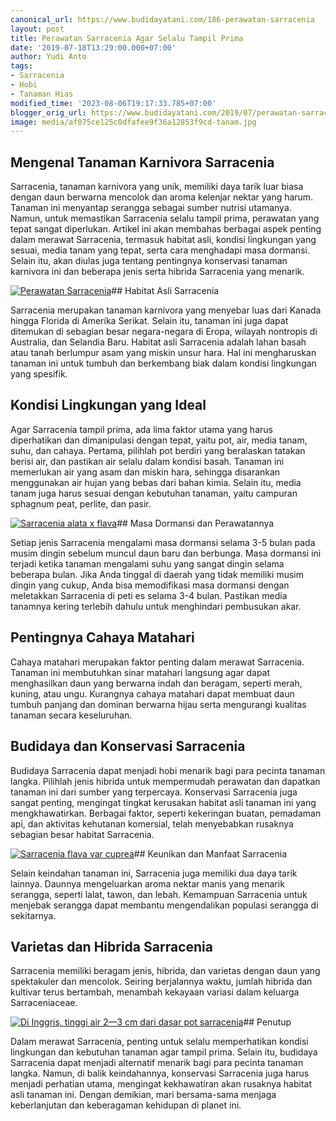 ```yaml
---
canonical_url: https://www.budidayatani.com/186-perawatan-sarracenia
layout: post
title: Perawatan Sarracenia Agar Selalu Tampil Prima
date: '2019-07-18T13:29:00.000+07:00'
author: Yudi Anto
tags:
- Sarracenia
- Hobi
- Tanaman Hias
modified_time: '2023-08-06T19:17:33.785+07:00'
blogger_orig_url: https://www.budidayatani.com/2019/07/perawatan-sarracenia-agar-selalu-tampil.html
image: media/af075ce125c0dfafee9f36a12853f9cd-tanam.jpg
---
```

## Mengenal Tanaman Karnivora Sarracenia

Sarracenia, tanaman karnivora yang unik, memiliki daya tarik luar biasa dengan daun berwarna mencolok dan aroma kelenjar nektar yang harum. Tanaman ini menyantap serangga sebagai sumber nutrisi utamanya. Namun, untuk memastikan Sarracenia selalu tampil prima, perawatan yang tepat sangat diperlukan. Artikel ini akan membahas berbagai aspek penting dalam merawat Sarracenia, termasuk habitat asli, kondisi lingkungan yang sesuai, media tanam yang tepat, serta cara menghadapi masa dormansi. Selain itu, akan diulas juga tentang pentingnya konservasi tanaman karnivora ini dan beberapa jenis serta hibrida Sarracenia yang menarik.

[![Perawatan Sarracenia](https://blogger.googleusercontent.com/img/b/R29vZ2xl/AVvXsEiwaAXDT3cIw6kNCPFU4Oym1qtXk2eK-6yJUz2JCkVOT_tC2yK5XP9ubM5XTXdPhCEB5APPU1_PM76zO4Eab8MSqWhqqBj1JRg0HMpufVRwWezsVFqz4xRnmnzlgYe32Mr-NZ8n5YGDd_QcWEUmNLvkVeqfX-_YWcwTtXiSiaRmHn1A8gf9uWo04GnuMSpG/w640-h360/tanam.jpg)](https://blogger.googleusercontent.com/img/b/R29vZ2xl/AVvXsEiwaAXDT3cIw6kNCPFU4Oym1qtXk2eK-6yJUz2JCkVOT_tC2yK5XP9ubM5XTXdPhCEB5APPU1_PM76zO4Eab8MSqWhqqBj1JRg0HMpufVRwWezsVFqz4xRnmnzlgYe32Mr-NZ8n5YGDd_QcWEUmNLvkVeqfX-_YWcwTtXiSiaRmHn1A8gf9uWo04GnuMSpG/s2133/tanam.jpg)## Habitat Asli Sarracenia

Sarracenia merupakan tanaman karnivora yang menyebar luas dari Kanada hingga Florida di Amerika Serikat. Selain itu, tanaman ini juga dapat ditemukan di sebagian besar negara-negara di Eropa, wilayah nontropis di Australia, dan Selandia Baru. Habitat asli Sarracenia adalah lahan basah atau tanah berlumpur asam yang miskin unsur hara. Hal ini mengharuskan tanaman ini untuk tumbuh dan berkembang biak dalam kondisi lingkungan yang spesifik.

## Kondisi Lingkungan yang Ideal

Agar Sarracenia tampil prima, ada lima faktor utama yang harus diperhatikan dan dimanipulasi dengan tepat, yaitu pot, air, media tanam, suhu, dan cahaya. Pertama, pilihlah pot berdiri yang beralaskan tatakan berisi air, dan pastikan air selalu dalam kondisi basah. Tanaman ini memerlukan air yang asam dan miskin hara, sehingga disarankan menggunakan air hujan yang bebas dari bahan kimia. Selain itu, media tanam juga harus sesuai dengan kebutuhan tanaman, yaitu campuran sphagnum peat, perlite, dan pasir.

[![Sarracenia alata x flava](https://blogger.googleusercontent.com/img/b/R29vZ2xl/AVvXsEgLnvcTRirOcVT90MONWF8wjetfNPjApAEMbbIzrflQqEuDsnmjmcqvA2Y83qbaFBMwu9iOiIGiwiFcwNCnxM1nLgXkkd-PCPZPlxZGmV-ZF8umfcXnbOEzsH5OcohoFRTIZivgJOLSGG0HO1BAFQUkwveAcsorOgkAsXgBkc7V9spIF78yZOyDTI5VQIJy/w534-h640/Sarracenia_500x600.jpg)](https://blogger.googleusercontent.com/img/b/R29vZ2xl/AVvXsEgLnvcTRirOcVT90MONWF8wjetfNPjApAEMbbIzrflQqEuDsnmjmcqvA2Y83qbaFBMwu9iOiIGiwiFcwNCnxM1nLgXkkd-PCPZPlxZGmV-ZF8umfcXnbOEzsH5OcohoFRTIZivgJOLSGG0HO1BAFQUkwveAcsorOgkAsXgBkc7V9spIF78yZOyDTI5VQIJy/s600/Sarracenia_500x600.jpg)## Masa Dormansi dan Perawatannya

Setiap jenis Sarracenia mengalami masa dormansi selama 3-5 bulan pada musim dingin sebelum muncul daun baru dan berbunga. Masa dormansi ini terjadi ketika tanaman mengalami suhu yang sangat dingin selama beberapa bulan. Jika Anda tinggal di daerah yang tidak memiliki musim dingin yang cukup, Anda bisa memodifikasi masa dormansi dengan meletakkan Sarracenia di peti es selama 3-4 bulan. Pastikan media tanamnya kering terlebih dahulu untuk menghindari pembusukan akar.

## Pentingnya Cahaya Matahari

Cahaya matahari merupakan faktor penting dalam merawat Sarracenia. Tanaman ini membutuhkan sinar matahari langsung agar dapat menghasilkan daun yang berwarna indah dan beragam, seperti merah, kuning, atau ungu. Kurangnya cahaya matahari dapat membuat daun tumbuh panjang dan dominan berwarna hijau serta mengurangi kualitas tanaman secara keseluruhan.

## Budidaya dan Konservasi Sarracenia

Budidaya Sarracenia dapat menjadi hobi menarik bagi para pecinta tanaman langka. Pilihlah jenis hibrida untuk mempermudah perawatan dan dapatkan tanaman ini dari sumber yang terpercaya. Konservasi Sarracenia juga sangat penting, mengingat tingkat kerusakan habitat asli tanaman ini yang mengkhawatirkan. Berbagai faktor, seperti kekeringan buatan, pemadaman api, dan aktivitas kehutanan komersial, telah menyebabkan rusaknya sebagian besar habitat Sarracenia.

[![Sarracenia flava var cuprea](https://blogger.googleusercontent.com/img/b/R29vZ2xl/AVvXsEjuWB3U4yn8lLgkFZdIIuG8yfEU52grDOqKcfJMfNR6wywhBrrqrVM6JOw_VYrNfjwf4utiQAJIMZ0BrzoaQ_LKTQsBxlmKneer-qCutMk6XpUNcza_vppT75_g8ZiC05N_M71aQs8gFLhpIe-yWk-lhYMkBtf4OV_kY916NXwT9oZEjsDPywnI1gLussQX/w420-h640/Sarracenia_394x600.jpg)](https://blogger.googleusercontent.com/img/b/R29vZ2xl/AVvXsEjuWB3U4yn8lLgkFZdIIuG8yfEU52grDOqKcfJMfNR6wywhBrrqrVM6JOw_VYrNfjwf4utiQAJIMZ0BrzoaQ_LKTQsBxlmKneer-qCutMk6XpUNcza_vppT75_g8ZiC05N_M71aQs8gFLhpIe-yWk-lhYMkBtf4OV_kY916NXwT9oZEjsDPywnI1gLussQX/s600/Sarracenia_394x600.jpg)## Keunikan dan Manfaat Sarracenia

Selain keindahan tanaman ini, Sarracenia juga memiliki dua daya tarik lainnya. Daunnya mengeluarkan aroma nektar manis yang menarik serangga, seperti lalat, tawon, dan lebah. Kemampuan Sarracenia untuk menjebak serangga dapat membantu mengendalikan populasi serangga di sekitarnya.

## Varietas dan Hibrida Sarracenia

Sarracenia memiliki beragam jenis, hibrida, dan varietas dengan daun yang spektakuler dan mencolok. Seiring berjalannya waktu, jumlah hibrida dan kultivar terus bertambah, menambah kekayaan variasi dalam keluarga Sarraceniaceae.

[![Di Inggris, tinggi air 2—3 cm dari dasar pot sarracenia](https://blogger.googleusercontent.com/img/b/R29vZ2xl/AVvXsEiMIxKjH3PnqT11SnGhi28zqR0fN6Lzp_DxoQ435VpEwrppBw2LPUf3Zw1jkhqPVeNIRGYRslmgmcR5ZGdtkApej1TA3mRHQMy_I_fZGRqYEkHDVPqiam-Mgf_aXv3PALlwQoybHiZGHsRG5znnDtmr1PRSL2ghfu-YKqOXMYUwgAuEhk3ZJTDU0dHJSRvj/w640-h432/Sarracenia_800x540.jpg)](https://blogger.googleusercontent.com/img/b/R29vZ2xl/AVvXsEiMIxKjH3PnqT11SnGhi28zqR0fN6Lzp_DxoQ435VpEwrppBw2LPUf3Zw1jkhqPVeNIRGYRslmgmcR5ZGdtkApej1TA3mRHQMy_I_fZGRqYEkHDVPqiam-Mgf_aXv3PALlwQoybHiZGHsRG5znnDtmr1PRSL2ghfu-YKqOXMYUwgAuEhk3ZJTDU0dHJSRvj/s800/Sarracenia_800x540.jpg)## Penutup

Dalam merawat Sarracenia, penting untuk selalu memperhatikan kondisi lingkungan dan kebutuhan tanaman agar tampil prima. Selain itu, budidaya Sarracenia dapat menjadi alternatif menarik bagi para pecinta tanaman langka. Namun, di balik keindahannya, konservasi Sarracenia juga harus menjadi perhatian utama, mengingat kekhawatiran akan rusaknya habitat asli tanaman ini. Dengan demikian, mari bersama-sama menjaga keberlanjutan dan keberagaman kehidupan di planet ini.

